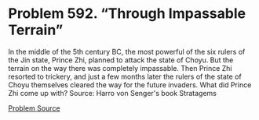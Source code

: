 # Problem 592. “Through Impassable Terrain”

In the middle of the 5th century BC, the most powerful of the six rulers of the Jin state, Prince Zhi, planned to attack the state of Choyu. But the terrain on the way there was completely impassable. Then Prince Zhi resorted to trickery, and just a few months later the rulers of the state of Choyu themselves cleared the way for the future invaders. What did Prince Zhi come up with? Source: Harro von Senger's book Stratagems

[Problem Source](https://www.trizland.ru/tasks/5243/)